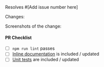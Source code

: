 <!--
  Thank you for contributing! Please use this pull request (PR) template.


 In the description field of this PR, include "resolves #XXXX" tagging the issue you are fixing. If this PR addresses the issue but doesn't completely resolve it (ie the issue should remain open after your PR is merged), write "addresses #XXXX".-->
Resolves #[Add issue number here]

 Changes:
<!-- Add here what changes were made in this pull request and if possible provide links showcasing the changes. -->


 Screenshots of the change:
<!-- If applicable, add screenshots depicting the changes. -->

#### PR Checklist
<!--
  To check any option, replace the "[ ]" with a "[x]". Be sure to check out how it looks in the Preview tab! Feel free to remove any portion of the template that is not relevant for your issue.
-->

- [ ] `npm run lint` passes
- [ ] [Inline documentation] is included / updated
- [ ] [Unit tests] are included / updated

[Inline documentation]: https://github.com/processing/p5.js/blob/main/contributor_docs/inline_documentation.md
[Unit tests]: https://github.com/processing/p5.js/tree/main/contributor_docs#unit-tests
